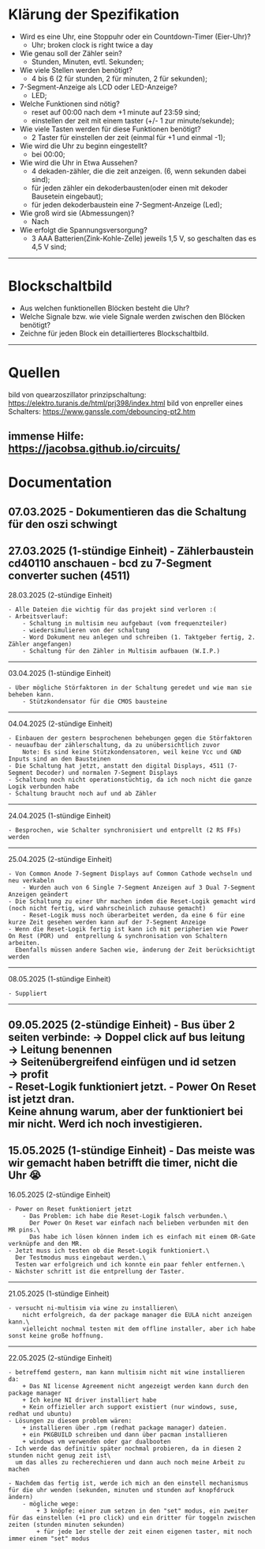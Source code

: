 # Klärung der Spezifikation

- Wird es eine Uhr, eine Stoppuhr oder ein Countdown-Timer (Eier-Uhr)?
	- Uhr; broken clock is right twice a day
- Wie genau soll der Zähler sein?
	- Stunden, Minuten, evtl. Sekunden;
- Wie viele Stellen werden benötigt?
	- 4 bis 6 (2 für stunden, 2 für minuten, 2 für sekunden);
- 7-Segment-Anzeige als LCD oder LED-Anzeige?
	- LED;
- Welche Funktionen sind nötig?
	- reset auf 00:00 nach dem +1 minute auf 23:59 sind;
	- einstellen der zeit mit einem taster (+/- 1 zur minute/sekunde);
- Wie viele Tasten werden für diese Funktionen benötigt?
	- 2 Taster für einstellen der zeit (einmal für +1 und einmal -1);
- Wie wird die Uhr zu beginn eingestellt?
	- bei 00:00;
- Wie wird die Uhr in Etwa Aussehen?
	- 4 dekaden-zähler, die die zeit anzeigen. (6, wenn sekunden dabei sind);
	- für jeden zähler ein dekoderbausten(oder einen mit dekoder Bausetein eingebaut);
	- für jeden dekoderbaustein eine 7-Segment-Anzeige (Led);
- Wie groß wird sie (Abmessungen)?
	- Nach
- Wie erfolgt die Spannungsversorgung?
	- 3 AAA Batterien(Zink-Kohle-Zelle) jeweils 1,5 V, so geschalten das es 4,5 V sind;
-----------------------------------------------
# Blockschaltbild

- Aus welchen funktionellen Blöcken besteht die Uhr?
- Welche Signale bzw. wie viele Signale werden zwischen den Blöcken benötigt?
- Zeichne für jeden Block ein detaillierteres Blockschaltbild.

------------------------------------------------
# Quellen
bild von quearzoszillator prinzipschaltung: https://elektro.turanis.de/html/prj398/index.html
bild von enpreller eines Schalters: https://www.ganssle.com/debouncing-pt2.htm

immense Hilfe: https://jacobsa.github.io/circuits/
------------------------------------------------
# Documentation
07.03.2025
	- Dokumentieren das die Schaltung für den oszi schwingt
------------------------------------------------
27.03.2025 (1-stündige Einheit)
	- Zählerbaustein cd40110 anschauen
	- bcd zu 7-Segment converter suchen (4511)
------------------------------------------------
28.03.2025 (2-stündige Einheit)

	- Alle Dateien die wichtig für das projekt sind verloren :(
	- Arbeitsverlauf: 
		- Schaltung in multisim neu aufgebaut (vom frequenzteiler)
		- wiedersimulieren von der schaltung
		- Word Dokument neu anlegen und schreiben (1. Taktgeber fertig, 2. Zähler angefangen)
		- Schaltung für den Zähler in Multisim aufbauen (W.I.P.)
------------------------------------------------
03.04.2025 (1-stündige Einheit)

	- Über mögliche Störfaktoren in der Schaltung geredet und wie man sie beheben kann.
		- Stützkondensator für die CMOS bausteine
------------------------------------------------
04.04.2025 (2-stündige Einheit)

	- Einbauen der gestern besprochenen behebungen gegen die Störfaktoren
	- neuaufbau der zählerschaltung, da zu unübersichtlich zuvor
		Note: Es sind keine Stützkondensatoren, weil keine Vcc und GND Inputs sind an den Bausteinen
	- Die Schaltung hat jetzt, anstatt den digital Displays, 4511 (7-Segment Decoder) und normalen 7-Segment Displays
	- Schaltung noch nicht operationstüchtig, da ich noch nicht die ganze Logik verbunden habe
	- Schaltung braucht noch auf und ab Zähler
------------------------------------------------
24.04.2025 (1-stündige Einheit)

	- Besprochen, wie Schalter synchronisiert und entprellt (2 RS FFs) werden
------------------------------------------------
25.04.2025 (2-stündige Einheit)

	- Von Common Anode 7-Segment Displays auf Common Cathode wechseln und neu verkabeln
		- Wurden auch von 6 Single 7-Segment Anzeigen auf 3 Dual 7-Segment Anzeigen geändert
	- Die Schaltung zu einer Uhr machen indem die Reset-Logik gemacht wird (noch nicht fertig, wird wahrscheinlich zuhause gemacht)
		- Reset-Logik muss noch überarbeitet werden, da eine 6 für eine kurze Zeit gesehen werden kann auf der 7-Segment Anzeige
	- Wenn die Reset-Logik fertig ist kann ich mit peripherien wie Power On Rest (POR) und  entprellung & synchronisation von Schaltern arbeiten.
	  Ebenfalls müssen andere Sachen wie, änderung der Zeit berücksichtigt werden
------------------------------------------------
08.05.2025 (1-stündige Einheit)

	- Suppliert
------------------------------------------------
09.05.2025 (2-stündige Einheit)
	- Bus über 2 seiten verbinde:
		-> Doppel click auf bus leitung\
		-> Leitung benennen\
		-> Seitenübergreifend einfügen und id setzen\
		-> profit\
	- Reset-Logik funktioniert jetzt.
	- Power On Reset ist jetzt dran.\
		Keine ahnung warum, aber der funktioniert bei mir nicht. Werd ich noch investigieren. 
-------------------------------------------------
15.05.2025 (1-stündige Einheit)
	- Das meiste was wir gemacht haben betrifft die timer, nicht die Uhr :sob:
-------------------------------------------------
16.05.2025 (2-stündige Einheit)

	- Power on Reset funktioniert jetzt
    	- Das Problem: ich habe die Reset-Logik falsch verbunden.\
		  Der Power On Reset war einfach nach belieben verbunden mit den MR pins.\
		  Das habe ich lösen können indem ich es einfach mit einem OR-Gate verknüpfe and den MR.
	- Jetzt muss ich testen ob die Reset-Logik funktioniert.\
	  Der Testmodus muss eingebaut werden.\
	  Testen war erfolgreich und ich konnte ein paar fehler entfernen.\
	- Nächster schritt ist die entprellung der Taster.
-------------------------------------------------
21.05.2025 (1-stündige Einheit)

    - versucht ni-multisim via wine zu installieren\
        nicht erfolgreich, da der package manager die EULA nicht anzeigen kann.\
        vielleicht nochmal testen mit dem offline installer, aber ich habe sonst keine große hoffnung.
-------------------------------------------------
22.05.2025 (2-stündige Einheit)

	- betreffemd gestern, man kann multisim nicht mit wine installieren da:
		+ Das NI license Agreement nicht angezeigt werden kann durch den package manager
		+ Ich keine NI driver installiert habe
		+ Kein offizieller arch support existiert (nur windows, suse, redhat und ubuntu)
	- Lösungen zu diesem problem wären:
		+ installieren über .rpm (redhat package manager) dateien.
		+ ein PKGBUILD schreiben und dann über pacman installieren
		+ windows vm verwenden oder gar dualbooten
	- Ich werde das definitiv später nochmal probieren, da in diesen 2 stunden nicht genug zeit ist\
	  um das alles zu recherechieren und dann auch noch meine Arbeit zu machen

	- Nachdem das fertig ist, werde ich mich an den einstell mechanismus für die uhr wenden (sekunden, minuten und stunden auf knopfdruck ändern)
		- mögliche wege:
			+ 3 knöpfe: einer zum setzen in den "set" modus, ein zweiter für das einstellen (+1 pro click) und ein dritter für toggeln zwischen zeiten (stunden minuten sekunden)
			+ für jede 1er stelle der zeit einen eigenen taster, mit noch immer einem "set" modus	
